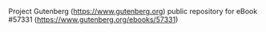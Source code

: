Project Gutenberg (https://www.gutenberg.org) public repository for
eBook #57331 (https://www.gutenberg.org/ebooks/57331)
